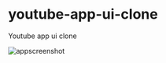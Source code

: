 # youtube-app-ui-clone
Youtube app ui clone 

![appscreenshot](https://user-images.githubusercontent.com/8606340/42724123-1c4f8c8e-878a-11e8-9409-829881aa725f.png)
